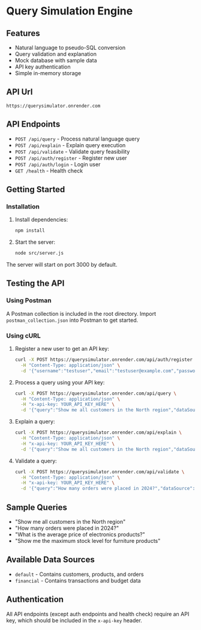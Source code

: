 # Query Simulation Engine

## Features

- Natural language to pseudo-SQL conversion
- Query validation and explanation
- Mock database with sample data
- API key authentication
- Simple in-memory storage

## API Url

   `https://querysimulator.onrender.com`
   
## API Endpoints

- `POST /api/query` - Process natural language query
- `POST /api/explain` - Explain query execution
- `POST /api/validate` - Validate query feasibility
- `POST /api/auth/register` - Register new user
- `POST /api/auth/login` - Login user
- `GET /health` - Health check

## Getting Started

### Installation

1. Install dependencies:
   ```bash
   npm install
   ```

2. Start the server:
   ```bash
   node src/server.js
   ```

The server will start on port 3000 by default.

## Testing the API

### Using Postman

A Postman collection is included in the root directory. Import `postman_collection.json` into Postman to get started.

### Using cURL

1. Register a new user to get an API key:
   ```bash
   curl -X POST https://querysimulator.onrender.com/api/auth/register \
     -H "Content-Type: application/json" \
     -d '{"username":"testuser","email":"testuser@example.com","password":"password123"}'
   ```

2. Process a query using your API key:
   ```bash
   curl -X POST https://querysimulator.onrender.com/api/query \
     -H "Content-Type: application/json" \
     -H "x-api-key: YOUR_API_KEY_HERE" \
     -d '{"query":"Show me all customers in the North region","dataSource":"default"}'
   ```
3. Explain a query:
   ```bash
   curl -X POST https://querysimulator.onrender.com/api/explain \
     -H "Content-Type: application/json" \
     -H "x-api-key: YOUR_API_KEY_HERE" \
     -d '{"query":"Show me all customers in the North region","dataSource":"default"}'
   ```
4. Validate a query:
   ```bash
   curl -X POST https://querysimulator.onrender.com/api/validate \
     -H "Content-Type: application/json" \
     -H "x-api-key: YOUR_API_KEY_HERE" \
     -d '{"query":"How many orders were placed in 2024?","dataSource":"default"}'
   ```

## Sample Queries

- "Show me all customers in the North region"
- "How many orders were placed in 2024?"
- "What is the average price of electronics products?"
- "Show me the maximum stock level for furniture products"

## Available Data Sources

- `default` - Contains customers, products, and orders
- `financial` - Contains transactions and budget data

## Authentication

All API endpoints (except auth endpoints and health check) require an API key, which should be included in the `x-api-key` header.